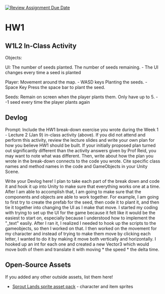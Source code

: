 [![Review Assignment Due Date](https://classroom.github.com/assets/deadline-readme-button-22041afd0340ce965d47ae6ef1cefeee28c7c493a6346c4f15d667ab976d596c.svg)](https://classroom.github.com/a/MjLLqDcN)
# HW1
## W1L2 In-Class Activity

Objects:

UI:
The number of seeds planted.
The number of seeds remaining.
    - The UI changes every time a seed is planted

Player:
Movement around the map.
    - WASD keys
Planting the seeds.
    - Space Key
Press the space bar to plant the seed.

Seeds:
Remain on screen when the player plants them.
Only have up to 5.
    - -1 seed every time the player plants again


## Devlog
Prompt: Include the HW1 break-down exercise you wrote during the Week 1 - Lecture 2 (Jan 9) in-class activity (above). If you did not attend and perform this activity, review the lecture slides and write your own plan for how you believe HW1 should be built. If your initially proposed plan turned out significantly different than the activity answers given by Prof Reid, you may want to note what was different. Then, write about how the plan you wrote in the break-down connects to the code you wrote. Cite specific class names and method names in the code and GameObjects in your Unity Scene.


Write your Devlog here!
I plan to take each part of the break down and code it and hook it up into Unity to make sure that everything works one at a time. After I am able to accomplish that, I am going to make sure that the components and objects are able to work together. For example, I am going to first try to create the prefab for the seed, then code it to plant it, and then tie it together into changing the UI as I make that move. I started my coding with trying to set up the UI for the game because it felt like it would be the easiest to start on, especially because I understood how to implement the "_text" easily. After I ran it, I realized I needed to hook up the scripts to the gameobjects, so then I worked on that. I then worked on the movement for my character and instead of trying to make them move by clicking each letter, I wanted to do it by making it move both vertically and horizontally. I hooked up an int for each one and created a new Vector3 which would move both of them and translate it with moving * the speed * the delta time.


## Open-Source Assets
If you added any other outside assets, list them here!
- [Sprout Lands sprite asset pack](https://cupnooble.itch.io/sprout-lands-asset-pack) - character and item sprites
